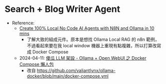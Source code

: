 # Search + Blog Writer Agent

- Reference:
  - [Create 100% Local No Code AI Agents with N8N and Ollama in 10 mins](https://www.youtube.com/watch?v=y9m3i12qkms)
    - 了解大致的組成元件。原本是想找 Ollama Local RAG 的 n8n 範例，不過看起來要在我 local window 機器上重現有點複雜，所以打算改寫成 Docker Compose
  - 2024-04-11: [傻瓜 LLM 架設 - Ollama + Open WebUI 之 Docker Compose 懶人包](https://blog.darkthread.net/blog/ollam-open-webui/)
    - 改自 https://github.com/valiantlynx/ollama-docker/blob/main/docker-compose.yml
